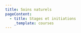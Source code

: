 ```yaml
---
title: Soins naturels
pageContent:
  - title: Stages et initiations
    _template: courses
---
```


